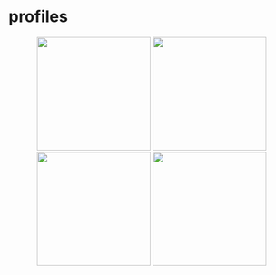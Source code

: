 # profiles
<p align="center">
  <img src="https://github.com/user-attachments/assets/b9299848-2b64-4715-8701-d71b01bd0503" width="200"/>
  <img src="https://github.com/user-attachments/assets/3af9fcbe-a4bb-4ab4-915d-a59858826628" width="200"/>
  <img src="https://github.com/user-attachments/assets/0d633b6c-a6a3-4efa-b058-c904db3d1f9b" width="200"/>
  <img src="https://github.com/user-attachments/assets/6991bd2d-8802-40f8-8ad4-e64a24a9d07c" width="200"/>
</p>
